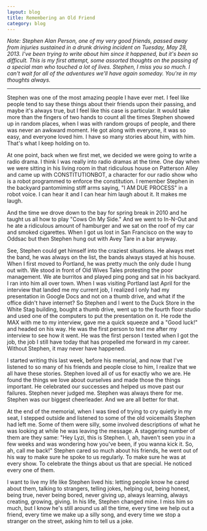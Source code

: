 ```yaml
---
layout: blog
title: Remembering an Old Friend
category: blog
---
```


_Note: Stephen Alan Person, one of my very good friends, passed away from injuries sustained in a drunk driving incident on Tuesday, May 28, 2013. I've been trying to write about him since it happened, but it's been so difficult. This is my first attempt, some assorted thoughts on the passing of a special man who touched a lot of lives. Stephen, I miss you so much. I can't wait for all of the adventures we'll have again someday. You're in my thoughts always._

***

Stephen was one of the most amazing people I have ever met. I feel like people tend to say these things about their friends upon their passing, and maybe it's always true, but I feel like this case is particular. It would take more than the fingers of two hands to count all the times Stephen showed up in random places, when I was with random groups of people, and there was never an awkward moment. He got along with everyone, it was so easy, and everyone loved him. I have so many stories about him, with him. That's what I keep holding on to.

At one point, back when we first met, we decided we were going to write a radio drama. I think I was really into radio dramas at the time. One day when we were sitting in his living room in that ridiculous house on Patterson Alley and came up with CONSTITUTIONBOT, a character for our radio show who is a robot programmed to enforce the constitution. I remember Stephen in the backyard pantomiming stiff arms saying, "I AM DUE PROCESS" in a robot voice. I can hear it and I can hear him laugh about it. It makes me laugh.

And the time we drove down to the bay for spring break in 2010 and he taught us all how to play "Cows On My Side." And we went to In-N-Out and he ate a ridiculous amount of hamburger and we sat on the roof of my car and smoked cigarettes. When I got us lost in San Francisco on the way to Oddsac but then Stephen hung out with Avey Tare in a bar anyway.

See, Stephen could get himself into the craziest situations. He always met the band, he was always on the list, the bands always stayed at his house. When I first moved to Portland, he was pretty much the only dude I hung out with. We stood in front of Old Wives Tales protesting the poor management. We ate burritos and played ping pong and sat in his backyard. I ran into him all over town. When I was visiting Portland last April for the interview that landed me my current job, I realized I only had my presentation in Google Docs and not on a thumb drive, and what if the office didn't have internet? So Stephen and I went to the Duck Store in the White Stag building, bought a thumb drive, went up to the fourth floor studio and used one of the computers to put the presentation on it. He rode the MAX with me to my interview, gave me a quick squeeze and a "Good luck!" and headed on his way. He was the first person to text me after my interview to see how it went. He was the first person I texted when I got the job, the job I still have today that has propelled me forward in my career. Without Stephen, it may never have happened.

I started writing this last week, before his memorial, and now that I've listened to so many of his friends and people close to him, I realize that we all have these stories. Stephen loved all of us for exactly who we are. He found the things we love about ourselves and made those the things important. He celebrated our successes and helped us move past our failures. Stephen never judged me. Stephen was always there for me. Stephen was our biggest cheerleader. And we are all better for that.

At the end of the memorial, when I was tired of trying to cry quietly in my seat, I stepped outside and listened to some of the old voicemails Stephen had left me. Some of them were silly, some involved descriptions of what he was looking at while he was leaving the message. A staggering number of them are they same: "Hey Lyzi, this is Stephen. I, ah, haven't seen you in a few weeks and was wondering how you've been, if you wanna kick it. So, ah, call me back!" Stephen cared so much about his friends, he went out of his way to make sure he spoke to us regularly. To make sure he was at every show. To celebrate the things about us that are special. He noticed every one of them.

I want to live my life like Stephen lived his: letting people know he cared about them, talking to strangers, telling jokes, helping out, being honest, being true, never being bored, never giving up, always learning, always creating, growing, giving. In his life, Stephen changed mine. I miss him so much, but I know he's still around us all the time, every time we help out a friend, every time we make up a silly song, and every time we stop a stranger on the street, asking him to tell us a joke.
